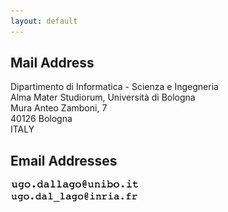 ```yaml
---
layout: default
---
```


## Mail Address
<p class="fatbottom">
Dipartimento di Informatica - Scienza e Ingegneria<br>
Alma Mater Studiorum, Università di Bologna<br>
Mura Anteo Zamboni, 7<br>
40126 Bologna<br>
ITALY
</p>

## Email Addresses

<img src="/assets/img/UNIBO_email.png" height=18pt/><br>
<img src="/assets/img/INRIA_email.png" height=15pt/><br>